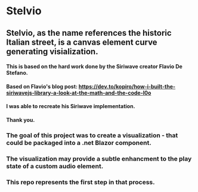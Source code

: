 # Stelvio
## Stelvio, as the name references the historic Italian street, is a canvas element curve generating visialization. 
#### This is based on the hard work done by the Siriwave creator Flavio De Stefano. 
#### Based on Flavio's blog post: https://dev.to/kopiro/how-i-built-the-siriwavejs-library-a-look-at-the-math-and-the-code-l0o
#### I was able to recreate his Siriwave implementation.  
#### Thank you.
####
### The goal of this project was to create a visualization - that could be packaged into a .net Blazor component.
### The visualization may provide a subtle enhancment to the play state of a custom audio element. 
### This repo represents the first step in that process.

